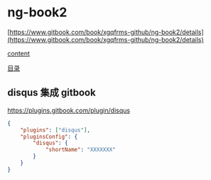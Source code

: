 # ng-book2

[https://www.gitbook.com/book/xgqfrms-github/ng-book2/details](https://www.gitbook.com/book/xgqfrms-github/ng-book2/details)

[content](/chapters/content.md)

[目录](/chapters/content.md)


## disqus 集成 gitbook 

https://plugins.gitbook.com/plugin/disqus

```json
{
    "plugins": ["disqus"],
    "pluginsConfig": {
        "disqus": {
            "shortName": "XXXXXXX"
        }
    }
}
```


